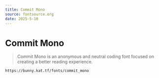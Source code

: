 ```yaml
---
title: Commit Mono
source: fontsource.org
date: 2025-5-10
---
```

# Commit Mono

> Commit Mono is an anonymous and neutral coding font focused on creating a better reading experience.

```frame="code" title="Copy the font link your Bunny app"
https://bunny.kat.tf/fonts/commit_mono
```